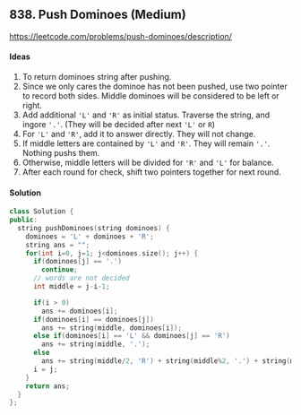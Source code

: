 ## 838. Push Dominoes (Medium)


https://leetcode.com/problems/push-dominoes/description/


#### Ideas
1. To return dominoes string after pushing. 
2. Since we only cares the dominoe has not been pushed, use two pointer to record both sides. Middle dominoes will be considered to be left or right.
3. Add additional `'L'` and `'R'` as initial status. Traverse the string, and ingore `'.'`. (They will be decided after next `'L'` or `R`)
4. For `'L'` and `'R'`, add it to answer directly. They will not change.
5. If middle letters are contained by `'L'` and `'R'`. They will remain `'.'`.  Nothing pushs them.
6. Otherwise, middle letters will be divided for `'R'` and `'L'` for balance.
7. After each round for check, shift two pointers together for next round.

#### Solution
```C++
class Solution {
public:
  string pushDominoes(string dominoes) {
    dominoes = 'L' + dominoes + 'R';
    string ans = "";
    for(int i=0, j=1; j<dominoes.size(); j++) {
      if(dominoes[j] == '.')
        continue;
      // words are not decided
      int middle = j-i-1;

      if(i > 0)
        ans += dominoes[i];
      if(dominoes[i] == dominoes[j])
        ans += string(middle, dominoes[i]);
      else if(dominoes[i] == 'L' && dominoes[j] == 'R')
        ans += string(middle, '.');
      else
        ans += string(middle/2, 'R') + string(middle%2, '.') + string(middle/2, 'L');
      i = j;  
    }
    return ans;
  }
};
```


